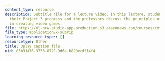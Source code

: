 ```yaml
---
content_type: resource
description: Subtitle file for a lecture video. In this lecture, students discuss
  their Project 3 progress and the professors discuss the principles of UI and usability
  in creating video games.
file: https://ol-ocw-studio-app-production.s3.amazonaws.com/courses/cms-611j-creating-video-games-fall-2014/85b31836375387239d6eb820ecdff4f4_-SHXUwpVgXU.srt
file_type: application/x-subrip
learning_resource_types: []
resourcetype: Other
title: 3play caption file
uid: 85b31836-3753-8723-9d6e-b820ecdff4f4
---
```

